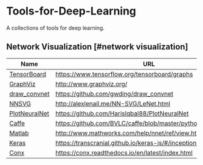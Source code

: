# Tools-for-Deep-Learning

A collections of tools for deep learning. 

## Network Visualization [#network visualization]

|Name|URL|
|----|---|
| [TensorBoard](https://www.tensorflow.org/tensorboard/graphs) | https://www.tensorflow.org/tensorboard/graphs |
| [GraphViz](http://www.graphviz.org/) | http://www.graphviz.org/ |
| [draw_convnet](https://github.com/gwding/draw_convnet) | https://github.com/gwding/draw_convnet |
| [NNSVG](http://alexlenail.me/NN-SVG/LeNet.html) | http://alexlenail.me/NN-SVG/LeNet.html |
| [PlotNeuralNet](https://github.com/HarisIqbal88/PlotNeuralNet) | https://github.com/HarisIqbal88/PlotNeuralNet |
| [Caffe](https://github.com/BVLC/caffe/blob/master/python/caffe/draw.py) | https://github.com/BVLC/caffe/blob/master/python/caffe/draw.py |
| [Matlab](http://www.mathworks.com/help/nnet/ref/view.html) | http://www.mathworks.com/help/nnet/ref/view.html |
| [Keras](https://transcranial.github.io/keras-js/#/inception-v3) | https://transcranial.github.io/keras-js/#/inception-v3 |
| [Conx](https://conx.readthedocs.io/en/latest/index.html) | https://conx.readthedocs.io/en/latest/index.html |

